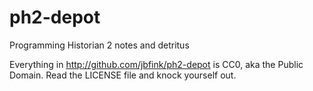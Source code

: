 ph2-depot
=========

Programming Historian 2 notes and detritus

Everything in http://github.com/jbfink/ph2-depot is CC0, aka the Public Domain. Read the LICENSE file and knock yourself out.
